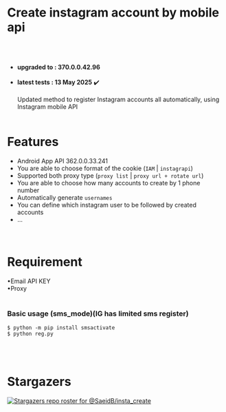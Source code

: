 # Create instagram account by mobile api



<br><br>
- **upgraded to :  370.0.0.42.96**<br><br>
- **latest tests : 13 May 2025**  ✔️<br><br> 
Updated method to register Instagram accounts all automatically, using Instagram mobile API<br><br>


# Features
- Android App API 362.0.0.33.241 <br>
- You are able to choose format of the cookie (`IAM`  | `instagrapi`)<br>
- Supported both proxy type (`proxy list` | `proxy url + rotate url`)<br>
- You are able to choose how many accounts to create by 1 phone number<br>
- Automatically generate `usernames`<br>
- You can define which instagram user to be followed by created accounts<br>
- ...<br><br><br>


# Requirement<br>
&#x2022;Email API KEY<br>
&#x2022;Proxy<br><br>


### Basic usage (sms_mode)(IG has limited sms register)<br>
```
$ python -m pip install smsactivate
$ python reg.py
```


<br><br>
# Stargazers<br>
[![Stargazers repo roster for @SaeidB/insta_create](https://reporoster.com/stars/notext/SaeidB/insta_create)](https://github.com/SaeidB/insta_create/stargazers)
